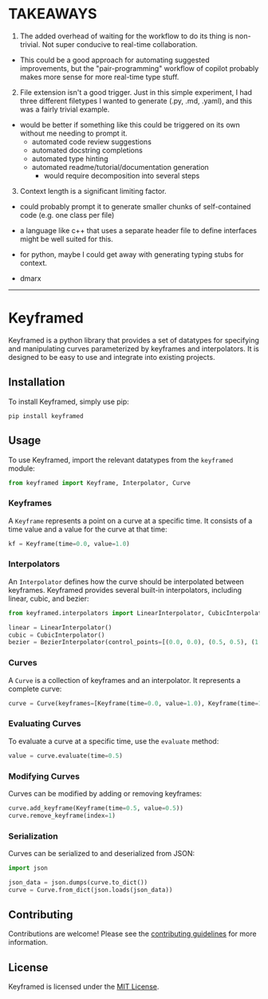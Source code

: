 # TAKEAWAYS

1. The added overhead of waiting for the workflow to do its thing is non-trivial. Not super conducive to real-time collaboration. 
  - This could be a good approach for automating suggested improvements, but the "pair-programming" workflow of copilot probably makes more sense for more real-time type stuff.
2. File extension isn't a good trigger. Just in this simple experiment, I had three different filetypes I wanted to generate (.py, .md, .yaml), and this was a fairly trivial example.
  - would be better if something like this could be triggered on its own without me needing to prompt it.
    - automated code review suggestions
    - automated docstring completions
    - automated type hinting
    - automated readme/tutorial/documentation generation
      - would require decomposition into several steps
3. Context length is a significant limiting factor. 
  - could probably prompt it to generate smaller chunks of self-contained code (e.g. one class per file)
  - a language like c++ that uses a separate header file to define interfaces might be well suited for this.
  - for python, maybe I could get away with generating typing stubs for context.

- dmarx

---

# Keyframed

Keyframed is a python library that provides a set of datatypes for specifying and manipulating curves parameterized by keyframes and interpolators. It is designed to be easy to use and integrate into existing projects.

## Installation

To install Keyframed, simply use pip:

```
pip install keyframed
```

## Usage

To use Keyframed, import the relevant datatypes from the `keyframed` module:

```python
from keyframed import Keyframe, Interpolator, Curve
```

### Keyframes

A `Keyframe` represents a point on a curve at a specific time. It consists of a time value and a value for the curve at that time:

```python
kf = Keyframe(time=0.0, value=1.0)
```

### Interpolators

An `Interpolator` defines how the curve should be interpolated between keyframes. Keyframed provides several built-in interpolators, including linear, cubic, and bezier:

```python
from keyframed.interpolators import LinearInterpolator, CubicInterpolator, BezierInterpolator

linear = LinearInterpolator()
cubic = CubicInterpolator()
bezier = BezierInterpolator(control_points=[(0.0, 0.0), (0.5, 0.5), (1.0, 1.0)])
```

### Curves

A `Curve` is a collection of keyframes and an interpolator. It represents a complete curve:

```python
curve = Curve(keyframes=[Keyframe(time=0.0, value=1.0), Keyframe(time=1.0, value=0.0)], interpolator=linear)
```

### Evaluating Curves

To evaluate a curve at a specific time, use the `evaluate` method:

```python
value = curve.evaluate(time=0.5)
```

### Modifying Curves

Curves can be modified by adding or removing keyframes:

```python
curve.add_keyframe(Keyframe(time=0.5, value=0.5))
curve.remove_keyframe(index=1)
```

### Serialization

Curves can be serialized to and deserialized from JSON:

```python
import json

json_data = json.dumps(curve.to_dict())
curve = Curve.from_dict(json.loads(json_data))
```

## Contributing

Contributions are welcome! Please see the [contributing guidelines](CONTRIBUTING.md) for more information.

## License

Keyframed is licensed under the [MIT License](LICENSE).
